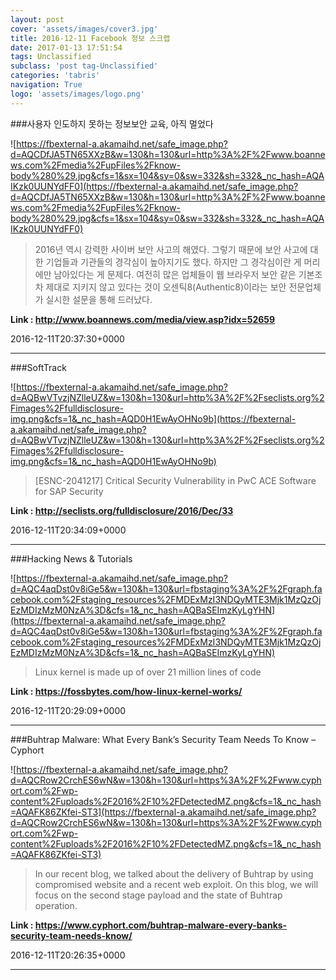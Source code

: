```yaml
---
layout: post
cover: 'assets/images/cover3.jpg'
title: 2016-12-11 Facebook 정보 스크랩
date: 2017-01-13 17:51:54
tags: Unclassified
subclass: 'post tag-Unclassified'
categories: 'tabris'
navigation: True
logo: 'assets/images/logo.png'
---
```


###사용자 인도하지 못하는 정보보안 교육, 아직 멀었다

![https://fbexternal-a.akamaihd.net/safe_image.php?d=AQCDfJA5TN65XXzB&w=130&h=130&url=http%3A%2F%2Fwww.boannews.com%2Fmedia%2FupFiles%2Fknow-body%280%29.jpg&cfs=1&sx=104&sy=0&sw=332&sh=332&_nc_hash=AQAIKzk0UUNYdFF0](https://fbexternal-a.akamaihd.net/safe_image.php?d=AQCDfJA5TN65XXzB&w=130&h=130&url=http%3A%2F%2Fwww.boannews.com%2Fmedia%2FupFiles%2Fknow-body%280%29.jpg&cfs=1&sx=104&sy=0&sw=332&sh=332&_nc_hash=AQAIKzk0UUNYdFF0)

>2016년 역시 강력한 사이버 보안 사고의 해였다. 그렇기 때문에 보안 사고에 대한 기업들과 기관들의 경각심이 높아지기도 했다. 하지만 그 경각심이란 게 머리에만 남아있다는 게 문제다. 여전히 많은 업체들이 웹 브라우저 보안 같은 기본조차 제대로 지키지 않고 있다는 것이 오센틱8(Authentic8)이라는 보안 전문업체가 실시한 설문을 통해 드러났다.

**Link : <http://www.boannews.com/media/view.asp?idx=52659>**

2016-12-11T20:37:30+0000

---

###SoftTrack

![https://fbexternal-a.akamaihd.net/safe_image.php?d=AQBwVTvzjNZlleUZ&w=130&h=130&url=http%3A%2F%2Fseclists.org%2Fimages%2Ffulldisclosure-img.png&cfs=1&_nc_hash=AQD0H1EwAyOHNo9b](https://fbexternal-a.akamaihd.net/safe_image.php?d=AQBwVTvzjNZlleUZ&w=130&h=130&url=http%3A%2F%2Fseclists.org%2Fimages%2Ffulldisclosure-img.png&cfs=1&_nc_hash=AQD0H1EwAyOHNo9b)

>[ESNC-2041217] Critical Security Vulnerability in PwC ACE Software for SAP Security

**Link : <http://seclists.org/fulldisclosure/2016/Dec/33>**

2016-12-11T20:34:09+0000

---

###Hacking News & Tutorials

![https://fbexternal-a.akamaihd.net/safe_image.php?d=AQC4aqDst0v8iGe5&w=130&h=130&url=fbstaging%3A%2F%2Fgraph.facebook.com%2Fstaging_resources%2FMDExMzI3NDQyMTE3Mjk1MzQzOjEzMDIzMzM0NzA%3D&cfs=1&_nc_hash=AQBaSEImzKyLgYHN](https://fbexternal-a.akamaihd.net/safe_image.php?d=AQC4aqDst0v8iGe5&w=130&h=130&url=fbstaging%3A%2F%2Fgraph.facebook.com%2Fstaging_resources%2FMDExMzI3NDQyMTE3Mjk1MzQzOjEzMDIzMzM0NzA%3D&cfs=1&_nc_hash=AQBaSEImzKyLgYHN)

>Linux kernel is made up of over 21 million lines of code

**Link : <https://fossbytes.com/how-linux-kernel-works/>**

2016-12-11T20:29:09+0000

---

###Buhtrap Malware: What Every Bank’s Security Team Needs To Know – Cyphort

![https://fbexternal-a.akamaihd.net/safe_image.php?d=AQCRow2CrchES6wN&w=130&h=130&url=https%3A%2F%2Fwww.cyphort.com%2Fwp-content%2Fuploads%2F2016%2F10%2FDetectedMZ.png&cfs=1&_nc_hash=AQAFK86ZKfei-ST3](https://fbexternal-a.akamaihd.net/safe_image.php?d=AQCRow2CrchES6wN&w=130&h=130&url=https%3A%2F%2Fwww.cyphort.com%2Fwp-content%2Fuploads%2F2016%2F10%2FDetectedMZ.png&cfs=1&_nc_hash=AQAFK86ZKfei-ST3)

>In our recent blog, we talked about the delivery of Buhtrap by using compromised website and a recent web exploit. On this blog, we will focus on the second stage payload and the state of Buhtrap operation.

**Link : <https://www.cyphort.com/buhtrap-malware-every-banks-security-team-needs-know/>**

2016-12-11T20:26:35+0000

---

